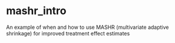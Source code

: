 # mashr_intro
An example of when and how to use MASHR (multivariate adaptive shrinkage) for improved treatment effect estimates
